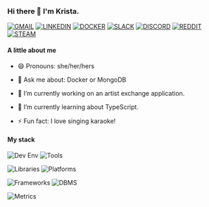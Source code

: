 ### Hi there 👋 I'm Krista.

[![GMAIL](https://img.shields.io/badge/Gmail-D14836?style=for-the-badge&logo=gmail&logoColor=white)](https://mail.google.com/mail/?view=cm&fs=1&to=kb9286@gmail.com)
[![LINKEDIN](https://img.shields.io/badge/LinkedIn-0077B5?style=for-the-badge&logo=linkedin&logoColor=white)](https://linkedin.com/in/kristabrock)
[![DOCKER](https://img.shields.io/badge/Docker-2CA5E0?style=for-the-badge&logo=docker&logoColor=white)](https://hub.docker.com/u/sereigh)
[![SLACK](https://img.shields.io/badge/Slack-4A154B?style=for-the-badge&logo=slack&logoColor=white)](https://slack.com/app_redirect?channel=U01U1NPNBEH)
[![DISCORD](https://img.shields.io/badge/Discord-7289DA?style=for-the-badge&logo=discord&logoColor=white)](https://discord.com/users/sereigh#7186)
[![REDDIT](https://img.shields.io/badge/Reddit-FF4500?style=for-the-badge&logo=reddit&logoColor=white)](https://www.reddit.com/user/Sereigh/)
[![STEAM](https://img.shields.io/badge/Steam-000000?style=for-the-badge&logo=steam&logoColor=white)](https://steamcommunity.com/id/rebelromance/)

#### A little about me

- 😄 Pronouns: she/her/hers

- 💬 Ask me about: Docker or MongoDB

- 🔭 I’m currently working on an artist exchange application. 

- 🌱 I’m currently learning about TypeScript.

- ⚡ Fun fact: I love singing karaoke!

#### My stack

![Dev Env](https://badgen.net/badge/ENV/Linux:%20Ubuntu%20|%20Bash%20|%20Vim%20|%20VScode%20|%20Node.js%20|%20npm/2F4F4F "Personal Development Environment")  ![Tools](https://badgen.net/badge/Tools/Babel%20|%20Webpack%20|%20Parcel.js%20|%20loader.io/4682B4 "DBMS Skills")

![Libraries](https://badgen.net/badge/Libraries/Chai%20|%20jQuery%20|%20Mongoose%20|%20ReactJS/778899 "Library Skills")   ![Platforms](https://badgen.net/badge/Platforms/Docker%20|%20AWS:%20EC2,%20ECS%20|GCP:%20GCS,%20GCE/778899 "Platform Skills")

![Frameworks](https://badgen.net/badge/Frameworks/Express%20|%20Mocha%20|%20Jest%20|%20Artillery/778899 "Framework Skills")  ![DBMS](https://badgen.net/badge/DBMS/MongoDB%20|%20MySQL%20|%20SQLite3/778899 "DBMS Skills")

![Metrics](https://metrics.lecoq.io/sereigh?template=classic&base.header=0&base.activity=0&base.community=0&base.repositories=0&base.metadata=0&languages=1&languages.limit=8&languages.colors=github&languages.threshold=0%25&config.timezone=America%2FChicago)


